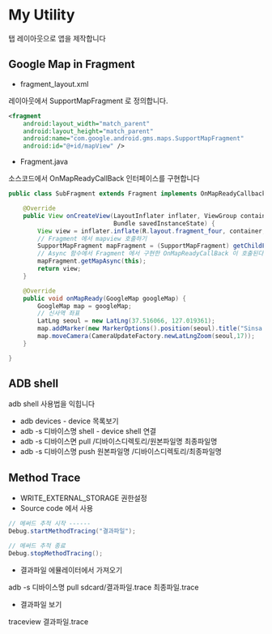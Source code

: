 # My Utility
탭 레이아웃으로 앱을 제작합니다

## Google Map in Fragment
* fragment_layout.xml

레이아웃에서 SupportMapFragment 로 정의합니다.
```xml
<fragment
    android:layout_width="match_parent"
    android:layout_height="match_parent"
    android:name="com.google.android.gms.maps.SupportMapFragment"
    android:id="@+id/mapView" />
```

* Fragment.java

소스코드에서 OnMapReadyCallBack 인터페이스를 구현합니다
```java
public class SubFragment extends Fragment implements OnMapReadyCallback {

    @Override
    public View onCreateView(LayoutInflater inflater, ViewGroup container,
                             Bundle savedInstanceState) {
        View view = inflater.inflate(R.layout.fragment_four, container, false);
        // Fragment 에서 mapview 호출하기
        SupportMapFragment mapFragment = (SupportMapFragment) getChildFragmentManager().findFragmentById(R.id.mapView);
        // Async 함수에서 Fragment 에서 구현한 OnMapReadyCallBack 이 호출된다
        mapFragment.getMapAsync(this);
        return view;
    }

    @Override
    public void onMapReady(GoogleMap googleMap) {
        GoogleMap map = googleMap;
        // 신사역 좌표
        LatLng seoul = new LatLng(37.516066, 127.019361);
        map.addMarker(new MarkerOptions().position(seoul).title("Sinsa in Seoul"));
        map.moveCamera(CameraUpdateFactory.newLatLngZoom(seoul,17));
    }

}
```

## ADB shell
adb shell 사용법을 익힙니다

* adb devices - device 목록보기
* adb -s 디바이스명 shell - device shell 연결
* adb -s 디바이스면 pull /디바이스디렉토리/원본파일명 최종파일명
* adb -s 디바이스명 push 원본파일명 /디바이스디렉토리/최종파일명

## Method Trace
* WRITE_EXTERNAL_STORAGE 권한설정
* Source code 에서 사용
```java
// 메써드 추적 시작 ------
Debug.startMethodTracing("결과파일");

// 메써드 추적 종료
Debug.stopMethodTracing();
```
* 결과파일 에뮬레이터에서 가져오기

adb -s 디바이스명 pull sdcard/결과파일.trace 최종파일.trace

* 결과파일 보기

traceview 결과파일.trace